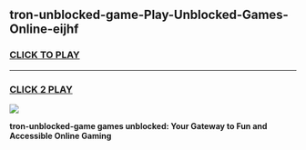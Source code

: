 
## tron-unblocked-game-Play-Unblocked-Games-Online-eijhf
<h3>
<a href="https://premium76.site?title=tron-unblocked-game&ref=25A">CLICK TO PLAY</a></h3>
<hr>

<h3>
<a href="https://premium76.site?title=tron-unblocked-game&ref=25A">CLICK 2 PLAY</a>
  
</h3>

<a href="https://premium76.site?title=tron-unblocked-game&ref=25A"><img src="https://clearcache.store/games.png"></a>


**tron-unblocked-game games unblocked: Your Gateway to Fun and Accessible Online Gaming**
